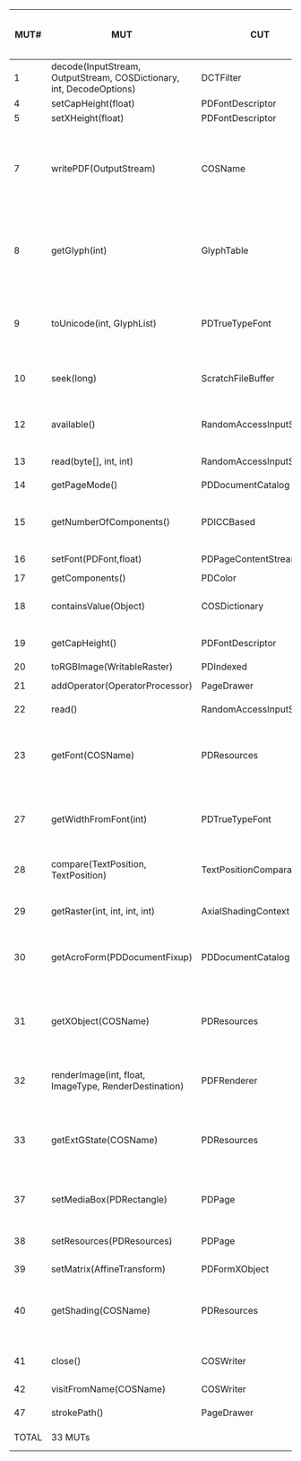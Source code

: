 | MUT\# | MUT | CUT | total mutants in MUT | mutants not raising errors | killed by baseline | killed by oo | killed by po | killed by co | killed by (oo +) po + co |
|---|---|---|---|---|---|---|---|---|---|
| 1 | decode(InputStream, OutputStream, COSDictionary, int, DecodeOptions) | DCTFilter | 16 | 12 | 0 | - | 1 ```1_97.java``` | 1 ```1_97.java``` | 1 ```1_97.java``` |
| 4 | setCapHeight(float) | PDFontDescriptor | 1 | 1 | 0 | - | 1 ```4_96.java``` | 1 ```4_96.java``` | 1 ```4_96.java``` |
| 5 | setXHeight(float) | PDFontDescriptor | 1 | 1 | 0 | - | 1 ```5_93.java``` | 1 ```5_93.java``` | 1 ```5_93.java``` |
| 7 | writePDF(OutputStream) | COSName | 30 | 29 | 0 | - | 8 ```7_547.java, 7_559.java, 7_561.java, 7_566.java, 7_591.java, 7_592.java, 7_593.java, 7_594.java``` | 8 ```7_547.java, 7_559.java, 7_561.java, 7_566.java, 7_591.java, 7_592.java, 7_593.java, 7_594.java``` | 8 ```7_547.java, 7_559.java, 7_561.java, 7_566.java, 7_591.java, 7_592.java, 7_593.java, 7_594.java``` |
| 8 | getGlyph(int) | GlyphTable | 24 | 24 | 0 | - | 8 ```8_4.java, 8_18.java, 8_25.java, 8_29.java, 8_37.java, 8_38.java, 8_40.java, 8_41.java``` | 7 ```8_18.java, 8_25.java, 8_29.java, 8_37.java, 8_38.java, 8_40.java, 8_41.java``` | 8 ```8_4.java, 8_18.java, 8_25.java, 8_29.java, 8_37.java, 8_38.java, 8_40.java, 8_41.java``` |
| 9 | toUnicode(int, GlyphList) | PDTrueTypeFont | 17 | 17 | 0 | 7 ```9_6.java, 9_7.java, 9_8.java, 9_31.java, 9_55.java, 9_88.java, 9_89.java``` | 5 ```9_7.java, 9_8.java, 9_55.java, 9_88.java, 9_89.java``` | 5 ```9_7.java, 9_8.java, 9_55.java, 9_88.java, 9_89.java``` | 7 ```9_6.java, 9_7.java, 9_8.java, 9_31.java, 9_55.java, 9_88.java, 9_89.java``` |
| 10 | seek(long) | ScratchFileBuffer | 18 | 14 | 0 | - | 3 ```10_23.java, 10_43.java, 10_69.java``` | 3 ```10_23.java, 10_43.java, 10_69.java``` | 3 ```10_23.java, 10_43.java, 10_69.java``` |
| 12 | available() | RandomAccessInputStream | 4 | 4 | 0 | 4 ```12_10.java, 12_11.java, 12_15.java, 12_17.java``` | 2 ```12_10.java, 12_11.java``` | 2 ```12_10.java, 12_11.java``` | 4 ```12_10.java, 12_11.java, 12_15.java, 12_17.java``` |
| 13 | read(byte[], int, int) | RandomAccessInputStream | 6 | 6 | 0 | 2 ```13_6.java, 13_7.java``` | 2 ```13_6.java, 13_7.java``` | 2 ```13_6.java, 13_7.java``` | 2 ```13_6.java, 13_7.java``` |
| 14 | getPageMode() | PDDocumentCatalog | 6 | 6 | 0 | - | 1 ```14_116.java``` | 1 ```14_116.java``` | 1 ```14_116.java``` |
| 15 | getNumberOfComponents() | PDICCBased | 6 | 6 | 0 | 3 ```15_47.java, 15_48.java, 15_80.java``` | 4 ```15_47.java, 15_48.java, 15_79.java, 15_80.java``` | 4 ```15_47.java, 15_48.java, 15_79.java, 15_80.java``` | 4 ```15_47.java, 15_48.java, 15_79.java, 15_80.java``` |
| 16 | setFont(PDFont,float) | PDPageContentStream | 3 | 2 | 0 | - | 1 ```16_343.java``` | 1 ```16_343.java``` | 1 ```16_343.java``` |
| 17 | getComponents() | PDColor | 5 | 5 | 0 | - | 1 ```17_21.java``` | 1 ```17_21.java``` | 1 ```17_21.java``` |
| 18 | containsValue(Object) | COSDictionary | 5 | 4 | 0 | 1 ```18_392.java``` | 3 ```18_141.java, 18_392.java, 18_393.java``` | 2 ```18_392.java, 18_393.java``` | 3 ```18_141.java, 18_392.java, 18_393.java``` |
| 19 | getCapHeight() | PDFontDescriptor | 3 | 3 | 0 | 3 ```19_5.java, 19_97.java, 19_98.java``` | 3 ```19_5.java, 19_97.java, 19_98.java``` | 3 ```19_5.java, 19_97.java, 19_98.java``` | 3 ```19_5.java, 19_97.java, 19_98.java``` |
| 20 | toRGBImage(WritableRaster) | PDIndexed | 8 | 4 | 0 | - | 1 ```20_18.java``` | 1 ```20_18.java``` | 1 ```20_18.java``` |
| 21 | addOperator(OperatorProcessor) | PageDrawer | 2 | 1 | 0 | - | 1 ```21_242.java``` | 1 ```21_242.java``` | 1 ```21_242.java``` |
| 22 | read() | RandomAccessInputStream | 6 | 6 | 0 | 2 ```22_8.java, 22_9.java``` | 2 ```22_8.java, 22_9.java``` | 2 ```22_8.java, 22_9.java``` | 2 ```22_8.java, 22_9.java``` |
| 23 | getFont(COSName) | PDResources | 26 | 26 | 0 | - | 6 ```23_52.java, 23_154.java, 23_224.java, 23_269.java, 23_270.java, 23_274.java``` | 6 ```23_52.java, 23_154.java, 23_224.java, 23_269.java, 23_270.java, 23_274.java``` | 6 ```23_52.java, 23_154.java, 23_224.java, 23_269.java, 23_270.java, 23_274.java``` |
| 27 | getWidthFromFont(int) | PDTrueTypeFont | 5 | 5 | 0 | 5 ```27_38.java, 27_57.java, 27_108.java, 27_187.java, 27_188.java``` | 2 ```27_187.java, 27_188.java``` | 2 ```27_187.java, 27_188.java``` | 5 ```27_38.java, 27_57.java, 27_108.java, 27_187.java, 27_188.java``` |
| 28 | compare(TextPosition, TextPosition) | TextPositionComparator | 19 | 17 | 0 | 3 ```28_11.java, 28_12.java, 28_19.java``` | 3 ```28_11.java, 28_12.java, 28_19.java``` | - | 3 ```28_11.java, 28_12.java, 28_19.java``` |
| 29 | getRaster(int, int, int, int) | AxialShadingContext | 37 | 28 | 0 | - | 3 ```29_21.java, 29_32.java, 29_33.java``` | 3 ```29_21.java, 29_32.java, 29_33.java``` | 3 ```29_21.java, 29_32.java, 29_33.java``` |
| 30 | getAcroForm(PDDocumentFixup) | PDDocumentCatalog | 14 | 14 | 0 | - | 4 ```30_21.java, 30_140.java, 30_166.java, 30_167.java``` | 4 ```30_21.java, 30_140.java, 30_166.java, 30_167.java``` | 4 ```30_21.java, 30_140.java, 30_166.java, 30_167.java``` |
| 31 | getXObject(COSName) | PDResources | 19 | 19 | 0 | - | 7 ```31_43.java, 31_117.java, 31_213.java, 31_234.java, 31_235.java, 31_236.java, 31_237.java``` | 6 ```31_43.java, 31_117.java, 31_213.java, 31_234.java, 31_235.java, 31_237.java``` | 7 ```31_43.java, 31_117.java, 31_213.java, 31_234.java, 31_235.java, 31_236.java, 31_237.java``` |
| 32 | renderImage(int, float, ImageType, RenderDestination) | PDFRenderer | 23 | 17 | 0 | - | 1 ```32_91.java``` | 3 ```32_71.java, 32_91.java, 32_128.java``` | 3 ```32_71.java, 32_91.java, 32_128.java``` |
| 33 | getExtGState(COSName) | PDResources | 17 | 17 | 0 | - | 7 ```33_48.java, 33_101.java, 33_138.java, 33_219.java, 33_256.java, 33_357.java, 33_258.java``` | 6 ```33_48.java, 33_138.java, 33_219.java, 33_256.java, 33_357.java, 33_258.java``` | 7 ```33_48.java, 33_101.java, 33_138.java, 33_219.java, 33_256.java, 33_357.java, 33_258.java``` |
| 37 | setMediaBox(PDRectangle) | PDPage | 4 | 4 | 0 | - | 3 ```37_23.java, 37_139.java, 37_167.java``` | 3 ```37_23.java, 37_139.java, 37_167.java``` | 3 ```37_23.java, 37_139.java, 37_167.java``` |
| 38 | setResources(PDResources) | PDPage | 4 | 4 | 0 | - | 3 ```38_24.java, 38_146.java, 38_170.java``` | 3 ```38_24.java, 38_146.java, 38_170.java``` | 3 ```38_24.java, 38_146.java, 38_170.java``` |
| 39 | setMatrix(AffineTransform) | PDFormXObject | 4 | 2 | 0 | - | 1 ```39_11.java``` | 1 ```39_11.java``` | 1 ```39_11.java``` |
| 40 | getShading(COSName) | PDResources | 16 | 16 | 0 | - | 6 ```40_47.java, 40_133.java, 40_218.java, 40_251.java, 40_252.java, 40_253.java``` | 6 ```40_47.java, 40_133.java, 40_218.java, 40_251.java, 40_252.java, 40_253.java``` | 6 ```40_47.java, 40_133.java, 40_218.java, 40_251.java, 40_252.java, 40_253.java``` |
| 41 | close() | COSWriter | 5 | 5 | 0 | - | 2 ```41_253.java, 41_308.java``` | - | 2 ```41_253.java, 41_308.java``` |
| 42 | visitFromName(COSName) | COSWriter | 3 | 2 | 0 | - | 1 ```42_216.java``` | 1 ```42_216.java``` | 1 ```42_216.java``` |
| 47 | strokePath() | PageDrawer | 1 | 1 | 0 | - | 1 ```47_385.java``` | 1 ```47_385.java``` | 1 ```47_385.java``` |
| TOTAL | 33 MUTs |  | 358 | 322 | 0 / 322 | 30 / 322 | 98 / 322 | 91 / 322 | 107 / 322 (33.2%) |
